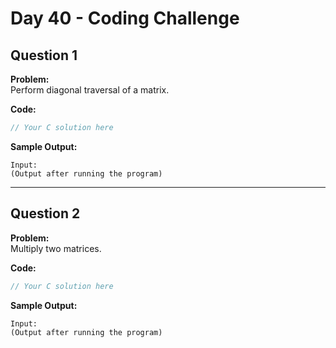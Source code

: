 # Day 40 - Coding Challenge

## Question 1  
**Problem:**  
Perform diagonal traversal of a matrix.

**Code:**  
```c
// Your C solution here
```

**Sample Output:**  
```
Input:  
(Output after running the program)
```

---

## Question 2  
**Problem:**  
Multiply two matrices.

**Code:**  
```c
// Your C solution here
```

**Sample Output:**  
```
Input:  
(Output after running the program)
```
<!-- in progress -->